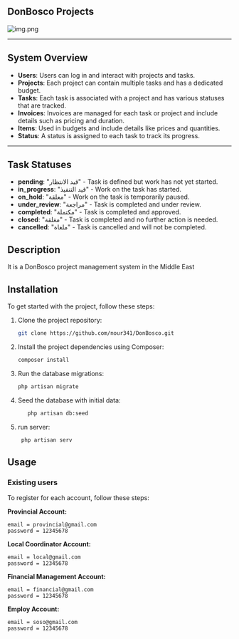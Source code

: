 ## DonBosco Projects 
![img.png](public%2Fimages%2Fimg.png)

---

## System Overview

- **Users**: Users can log in and interact with projects and tasks.
- **Projects**: Each project can contain multiple tasks and has a dedicated budget.
- **Tasks**: Each task is associated with a project and has various statuses that are tracked.
- **Invoices**: Invoices are managed for each task or project and include details such as pricing and duration.
- **Items**: Used in budgets and include details like prices and quantities.
- **Status**: A status is assigned to each task to track its progress.

---

## Task Statuses

- **pending**: "قيد الانتظار" - Task is defined but work has not yet started.
- **in_progress**: "قيد التنفيذ" - Work on the task has started.
- **on_hold**: "معلقة" - Work on the task is temporarily paused.
- **under_review**: "مراجعة" - Task is completed and under review.
- **completed**: "مكتملة" - Task is completed and approved.
- **closed**: "مغلقة" - Task is completed and no further action is needed.
- **cancelled**: "ملغاة" - Task is cancelled and will not be completed.

## Description

It is a DonBosco project management system in the Middle East

## Installation

To get started with the project, follow these steps:

1. Clone the project repository:

   ```bash
   git clone https://github.com/nour341/DonBosco.git
   ```

2. Install the project dependencies using Composer:

   ```bash
   composer install
   ```

3. Run the database migrations:

   ```bash
   php artisan migrate
   ```

4. Seed the database with initial data:

   ```bash
      php artisan db:seed

   ```

5. run server:

   ```bash
    php artisan serv
   ```

## Usage

### Existing users
To register for each account, follow these steps:

**Provincial Account:**
```angular2html
email = provincial@gmail.com
password = 12345678
```

**Local Coordinator Account:**
```angular2html
email = local@gmail.com
password = 12345678
```

**Financial Management Account:**
```angular2html
email = financial@gmail.com
password = 12345678
```

**Employ Account:**
```angular2html
email = soso@gmail.com
password = 12345678
```


